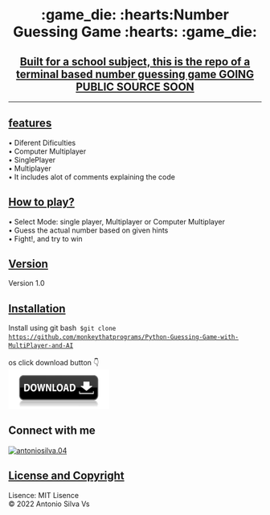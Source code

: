 <h1 align="center"><b>:game_die:	:hearts:Number Guessing Game :hearts: :game_die:	<br>
 </b></h1>
<h2 align="center"><u><b>Built for a school subject, this is the repo of a terminal based number guessing game   GOING PUBLIC SOURCE SOON </u></b></h3>


----------------------------

  <p>
    <h2><u><b> features</u></b> </h2>
    &bull; Diferent Dificulties <br>
    &bull; Computer Multiplayer <br>
    &bull; SinglePlayer <br>
    &bull; Multiplayer <br>
    &bull; It includes alot of comments explaining the code <br>
 </p>
 
 <p>
   <h2><u><b> How to play?</b></u></h3> 
   &bull; Select Mode: single player, Multiplayer or Computer Multiplayer <br>
   &bull; Guess the actual number based on given hints <br>
   &bull; Fight!, and try to win <br>
  </p>
 
 <h2 align='left'><u><b>Version</u></b></h2>
 Version 1.0
 
 <h2><u><b>Installation</u></b></h2>
 
 Install using git bash<code> $git clone https://github.com/monkeythatprograms/Python-Guessing-Game-with-MultiPlayer-and-AI </code><br>
 os click download button 👇 <br>
 <a href="https://github.com/monkeythatprograms/pythontic/raw/main/main.exe" target="blank"><img align="center" src="https://github.com/Akshay-Vs/resources/blob/main/src/download_bt.png" alt="blank" height="78" width="200" /></a>
 
<h2 align="left"><b>Connect with me</b></h4>
<p align="left">
<a href="https://www.instagram.com/antoniosilva.04" target="blank"><img align="center" src="https://raw.githubusercontent.com/rahuldkjain/github-profile-readme-generator/master/src/images/icons/Social/instagram.svg" alt="antoniosilva.04" height="30" width="40" /></a>
</p>
 
<h2 align='left'><u><b>License and Copyright</b></u></h2>
Lisence: MIT Lisence<br>
&#169; 2022 Antonio Silva Vs
